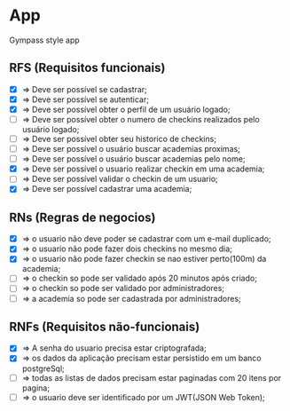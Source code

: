 # App

Gympass style app

## RFS (Requisitos funcionais)
-   [x] =>  Deve ser possível se cadastrar;
-   [x] =>  Deve ser possível se autenticar;
-   [x] =>  Deve ser possível obter o perfil de um usuário logado;
-   [ ] =>  Deve ser possível obter o numero de checkins realizados pelo usuário logado;
-   [ ] =>  Deve ser possível obter seu historico de checkins;
-   [ ] =>  Deve ser possível o usuário buscar academias proximas;
-   [ ] =>  Deve ser possível o usuário buscar academias pelo nome;
-   [x] =>  Deve ser possível o usuario realizar checkin em uma academia;
-   [ ] =>  Deve ser possível validar o checkin de um usuario;
-   [x] =>  Deve ser possível cadastrar uma academia;

## RNs (Regras de negocios)
-   [x] =>  o usuario não deve poder se cadastrar com um e-mail duplicado;
-   [x] =>  o usuario não pode fazer dois checkins no mesmo dia;
-   [x] =>  o usuario não pode fazer checkin se nao estiver perto(100m) da academia;
-   [ ] =>  o checkin so pode ser validado após 20 minutos após criado;
-   [ ] =>  o checkin so pode ser validado por administradores;
-   [ ] =>  a academia so pode ser cadastrada por administradores;

## RNFs (Requisitos não-funcionais)
-   [x] =>  A senha do usuario precisa estar criptografada;
-   [x] =>  os dados da aplicação precisam estar persistido em um banco postgreSql;
-   [ ] =>  todas as listas de dados precisam estar paginadas com 20 itens por pagina;
-   [ ] =>  o usuario deve ser identificado por um JWT(JSON Web Token);